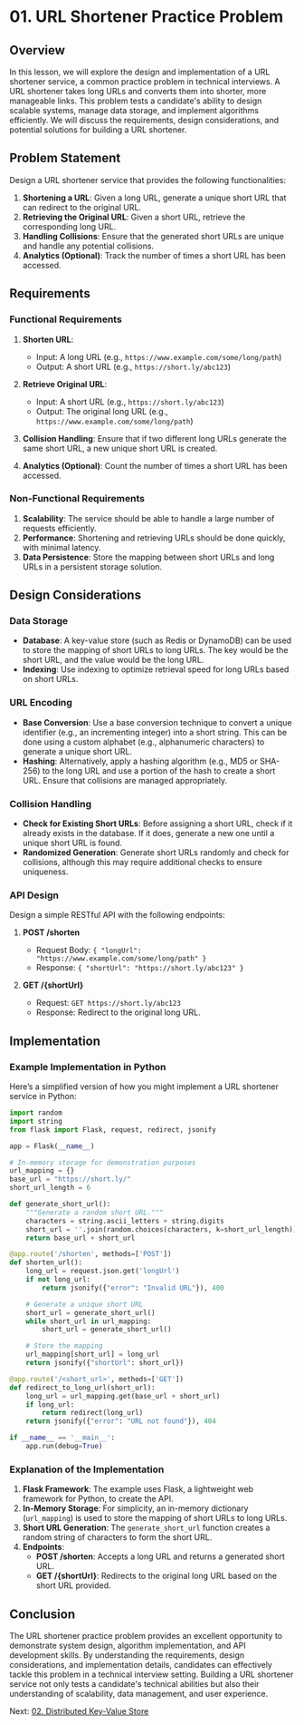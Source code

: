 # 01. URL Shortener Practice Problem

## Overview

In this lesson, we will explore the design and implementation of a URL shortener service, a common practice problem in technical interviews. A URL shortener takes long URLs and converts them into shorter, more manageable links. This problem tests a candidate's ability to design scalable systems, manage data storage, and implement algorithms efficiently. We will discuss the requirements, design considerations, and potential solutions for building a URL shortener.

## Problem Statement

Design a URL shortener service that provides the following functionalities:

1. **Shortening a URL**: Given a long URL, generate a unique short URL that can redirect to the original URL.
2. **Retrieving the Original URL**: Given a short URL, retrieve the corresponding long URL.
3. **Handling Collisions**: Ensure that the generated short URLs are unique and handle any potential collisions.
4. **Analytics (Optional)**: Track the number of times a short URL has been accessed.

## Requirements

### Functional Requirements

1. **Shorten URL**:

   - Input: A long URL (e.g., `https://www.example.com/some/long/path`)
   - Output: A short URL (e.g., `https://short.ly/abc123`)

2. **Retrieve Original URL**:

   - Input: A short URL (e.g., `https://short.ly/abc123`)
   - Output: The original long URL (e.g., `https://www.example.com/some/long/path`)

3. **Collision Handling**: Ensure that if two different long URLs generate the same short URL, a new unique short URL is created.

4. **Analytics (Optional)**: Count the number of times a short URL has been accessed.

### Non-Functional Requirements

1. **Scalability**: The service should be able to handle a large number of requests efficiently.
2. **Performance**: Shortening and retrieving URLs should be done quickly, with minimal latency.
3. **Data Persistence**: Store the mapping between short URLs and long URLs in a persistent storage solution.

## Design Considerations

### Data Storage

- **Database**: A key-value store (such as Redis or DynamoDB) can be used to store the mapping of short URLs to long URLs. The key would be the short URL, and the value would be the long URL.
- **Indexing**: Use indexing to optimize retrieval speed for long URLs based on short URLs.

### URL Encoding

- **Base Conversion**: Use a base conversion technique to convert a unique identifier (e.g., an incrementing integer) into a short string. This can be done using a custom alphabet (e.g., alphanumeric characters) to generate a unique short URL.
- **Hashing**: Alternatively, apply a hashing algorithm (e.g., MD5 or SHA-256) to the long URL and use a portion of the hash to create a short URL. Ensure that collisions are managed appropriately.

### Collision Handling

- **Check for Existing Short URLs**: Before assigning a short URL, check if it already exists in the database. If it does, generate a new one until a unique short URL is found.
- **Randomized Generation**: Generate short URLs randomly and check for collisions, although this may require additional checks to ensure uniqueness.

### API Design

Design a simple RESTful API with the following endpoints:

1. **POST /shorten**

   - Request Body: `{ "longUrl": "https://www.example.com/some/long/path" }`
   - Response: `{ "shortUrl": "https://short.ly/abc123" }`

2. **GET /{shortUrl}**
   - Request: `GET https://short.ly/abc123`
   - Response: Redirect to the original long URL.

## Implementation

### Example Implementation in Python

Here’s a simplified version of how you might implement a URL shortener service in Python:

```python
import random
import string
from flask import Flask, request, redirect, jsonify

app = Flask(__name__)

# In-memory storage for demonstration purposes
url_mapping = {}
base_url = "https://short.ly/"
short_url_length = 6

def generate_short_url():
    """Generate a random short URL."""
    characters = string.ascii_letters + string.digits
    short_url = ''.join(random.choices(characters, k=short_url_length))
    return base_url + short_url

@app.route('/shorten', methods=['POST'])
def shorten_url():
    long_url = request.json.get('longUrl')
    if not long_url:
        return jsonify({"error": "Invalid URL"}), 400

    # Generate a unique short URL
    short_url = generate_short_url()
    while short_url in url_mapping:
        short_url = generate_short_url()

    # Store the mapping
    url_mapping[short_url] = long_url
    return jsonify({"shortUrl": short_url})

@app.route('/<short_url>', methods=['GET'])
def redirect_to_long_url(short_url):
    long_url = url_mapping.get(base_url + short_url)
    if long_url:
        return redirect(long_url)
    return jsonify({"error": "URL not found"}), 404

if __name__ == '__main__':
    app.run(debug=True)
```

### Explanation of the Implementation

1. **Flask Framework**: The example uses Flask, a lightweight web framework for Python, to create the API.
2. **In-Memory Storage**: For simplicity, an in-memory dictionary (`url_mapping`) is used to store the mapping of short URLs to long URLs.
3. **Short URL Generation**: The `generate_short_url` function creates a random string of characters to form the short URL.
4. **Endpoints**:
   - **POST /shorten**: Accepts a long URL and returns a generated short URL.
   - **GET /{shortUrl}**: Redirects to the original long URL based on the short URL provided.

## Conclusion

The URL shortener practice problem provides an excellent opportunity to demonstrate system design, algorithm implementation, and API development skills. By understanding the requirements, design considerations, and implementation details, candidates can effectively tackle this problem in a technical interview setting. Building a URL shortener service not only tests a candidate's technical abilities but also their understanding of scalability, data management, and user experience.

Next: [02. Distributed Key-Value Store](./02-distributed-key-value-store.md)
